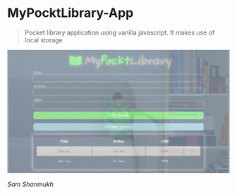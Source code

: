 # MyPocktLibrary-App

>Pocket library application using vanilla javascript. It makes use of local storage

<img src="./pictures/Screenshot_2019-01-01 MyPocktLibrary App.png" alt="Page Preview"/>


*Sam Shanmukh*
